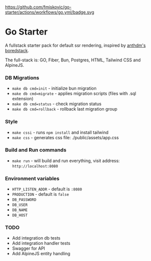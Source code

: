 https://github.com/fmiskovic/go-starter/actions/workflows/go.yml/badge.svg


# Go Starter
A fullstack starter pack for default ssr rendering, inspired by [anthdm's boredstack](https://github.com/anthdm/boredstack).

The full-stack is: GO, Fiber, Bun, Postgres, HTML, Tailwind CSS and AlpineJS.

### DB Migrations
- `make db cmd=init` - initialize bun migration
- `make db cmd=migrate` - applies migration scripts (files with .sql extension)
- `make db cmd=status` - check migration status
- `make db cmd=rollback` - rollback last migration group

### Style
- `make cssi` - runs `npm install` and install tailwind
- `make css` - generates css file: ./public/assets/app.css

### Build and Run commands
- `make run` - will build and run everything, visit address: `http://localhost:8080`

### Environment variables
- `HTTP_LISTEN_ADDR`  - default is `:8080`
- `PRODUCTION` - default is `false`
- `DB_PASSWORD`
- `DB_USER`
- `DB_NAME`
- `DB_HOST`

### TODO
- Add integration db tests
- Add integration handler tests
- Swagger for API
- Add AlpineJS entity handling
